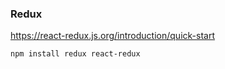 ### Redux

https://react-redux.js.org/introduction/quick-start

```shell
npm install redux react-redux
```
